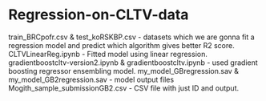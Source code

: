 # Regression-on-CLTV-data
train_BRCpofr.csv & test_koRSKBP.csv - datasets which we are gonna fit a regression model and predict which algorithm gives better R2 score.
CLTVLinearReg.ipynb - Fitted model using linear regression.
gradientboostcltv-version2.ipynb & gradientboostcltv.ipynb - used gradient boosting regressor ensembling model.
my_model_GBregression.sav & my_model_GB2regression.sav - model output files
Mogith_sample_submissionGB2.csv - CSV file with just ID and output.
